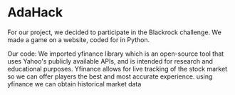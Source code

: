 # AdaHack
For our project, we decided to participate in the Blackrock challenge.
We made a game on a website, coded for in Python. 

Our code:
We imported yfinance library which is an open-source tool that uses Yahoo's publicly available APIs, and is intended for research and educational purposes. Yfinance allows for live tracking of the stock market so we can offer players the best and most accurate experience.
using yfinance we can obtain historical market data
